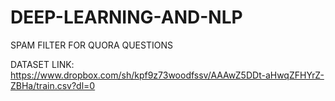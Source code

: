 # DEEP-LEARNING-AND-NLP

SPAM FILTER FOR QUORA QUESTIONS

DATASET LINK: https://www.dropbox.com/sh/kpf9z73woodfssv/AAAwZ5DDt-aHwqZFHYrZ-ZBHa/train.csv?dl=0
